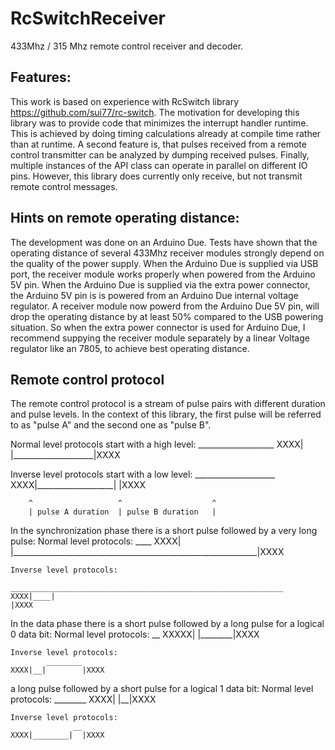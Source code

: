 # RcSwitchReceiver
433Mhz / 315 Mhz remote control receiver and decoder.

## Features:
This work is based on experience with RcSwitch library https://github.com/sui77/rc-switch. The motivation for developing this 
library was to provide code that minimizes the interrupt handler runtime. This is achieved by doing timing calculations 
already at compile time rather than at runtime. A second feature is, that pulses received from a remote control transmitter
can be analyzed by dumping received pulses. Finally, multiple instances of the API class can operate in parallel on different 
IO pins. However, this library does currently only receive, but not transmit remote control messages.

## Hints on remote operating distance:
The development was done on an Arduino Due. Tests have shown that the operating distance of several 433Mhz receiver modules 
strongly depend on the quality of the power supply. When the Arduino Due is supplied via USB port, the receiver module works 
properly when powered from the Arduino 5V pin. When the Arduino Due is supplied via the extra power connector, the Arduino 
5V pin is is powered from an Arduino Due internal voltage regulator. A receiver module now powerd from the Arduino 
Due 5V pin, will drop the operating distance by at least 50% compared to the USB powering situation. So when the extra power 
connector is used for Arduino Due, I recommend suppying the receiver module separately by a linear Voltage regulator like an 
7805, to achieve best operating distance.

## Remote control protocol
The remote control protocol is a stream of pulse pairs with different duration and pulse levels. In the context of this library,
the first pulse will be referred to as "pulse A" and the second one as "pulse B".

  Normal level protocols start with a high level:
         ___________________
    XXXX|                   |____________________|XXXX



  Inverse level protocols start with a low level:
                             ____________________
    XXXX|___________________|                    |XXXX

        ^                   ^                    ^
        | pulse A duration  | pulse B duration   |


 In the synchronization phase there is a short pulse followed by a very long pulse:
    Normal level protocols:
         ____
    XXXX|    |_____________________________________________________________|XXXX



    Inverse level protocols:
              _____________________________________________________________
    XXXX|____|                                                             |XXXX


 In the data phase there is
  a short pulse followed by a long pulse for a logical 0 data bit:
    Normal level protocols:
          __
    XXXXX|  |________|XXXX

    Inverse level protocols:
            ________
    XXXX|__|        |XXXX

  a long pulse followed by a short pulse for a logical 1 data bit:
    Normal level protocols:
         ________
    XXXX|        |__|XXXX

    Inverse level protocols:
                  __
    XXXX|________|  |XXXX
